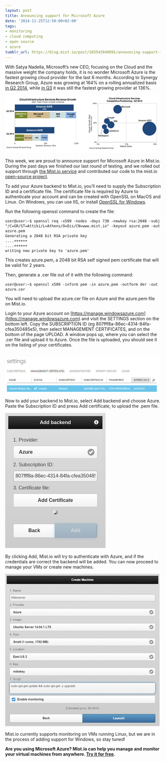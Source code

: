 ```yaml
---
layout: post
title: Announcing support for Microsoft Azure
date: '2014-11-25T12:50:00+02:00'
tags:
- monitoring
- cloud computing
- open source
- azure
tumblr_url: https://blog.mist.io/post/103543949091/announcing-support-for-microsoft-azure
---
```

With Satya Nadella, Microsoft’s new CEO, focusing on the Cloud and the massive weight the company holds, it is no wonder Microsoft Azure is the fastest growing cloud provider for the last 6 months. According to Synergy Research Group, Azure was growing at 164% on a rolling annualized basis [in Q2 2014](https://www.srgresearch.com/articles/ibm-microsoft-among-leaders-both-cloud-hardwaresoftware-and-infrastructure-services), while [in Q3](https://www.srgresearch.com/articles/microsoft-cloud-revenues-leap-amazon-still-way-out-front) it was still the fastest growing provider at 136%.

![image](/assets/tumblr-images/tumblr_inline_nflckvfA7R1rgqrs8.jpg)

This week, we are proud to announce support for Microsoft Azure in Mist.io. During the past days we finished our last round of testing, and we rolled out support through [the Mist.io service](https://mist.io) and contributed our code to the mist.io [open-source project](https://github.com/mistio/mist.io).

To add your Azure backend to Mist.io, you’ll need to supply the Subscription ID and a certificate file. The certificate file is required by Azure to authenticate your account and can be created with OpenSSL on MacOS and Linux. On Windows, you can use IIS, or install [OpenSSL for Windows](http://slproweb.com/products/Win32OpenSSL.html).

Run the following openssl command to create the file:

    user@user:~$ openssl req -x509 -nodes -days 730 -newkey rsa:2048 -subj "/C=GR/ST=Attiki/L=Athens/O=Dis/CN=www.mist.io" -keyout azure.pem -out azure.pem
    Generating a 2048 bit RSA private key
    ....++++++
    ....++++++
    writing new private key to 'azure.pem'

This creates azure.pem, a 2048 bit RSA self signed pem certificate that will be valid for 2 years.

Then, generate a .cer file out of it with the following command:

    user@user:~$ openssl x509 -inform pem -in azure.pem -outform der -out azure.cer

You will need to upload the azure.cer file on Azure and the azure.pem file on Mist.io.

Login to your Azure account on [https://manage.windowsazure.com](https://manage.windowsazure.com) and visit the SETTINGS section on the bottom left. Copy the SUBSCRIPTION ID (eg 807fff8a-86ec-4314-84fa-cfea350485e5), then select MANAGEMENT CERTIFICATES, and on the bottom of the page UPLOAD. A window pops up, where you can select the .cer file and upload it to Azure. Once the file is uploaded, you should see it on the listing of your certificates.

&nbsp; ![image](/assets/tumblr-images/tumblr_inline_nflcl5pS1Q1rgqrs8.jpg)

Now to add your backend to Mist.io, select Add backend and choose Azure. Paste the Subscription ID and press Add certificate, to upload the .pem file.

![image](/assets/tumblr-images/tumblr_inline_nflcljGh1C1rgqrs8.jpg)

By clicking Add, Mist.io will try to authenticate with Azure, and if the credentials are correct the backend will be added. You can now proceed to manage your VMs or create new machines.

![image](/assets/tumblr-images/tumblr_inline_nflclzfN2G1rgqrs8.jpg)

Mist.io currently supports monitoring on VMs running Linux, but we are in the process of adding support for Windows, so stay tuned!

**Are you using Microsoft Azure? Mist.io can help you manage and monitor your virtual machines from anywhere. [Try it for free](https://mist.io).**

